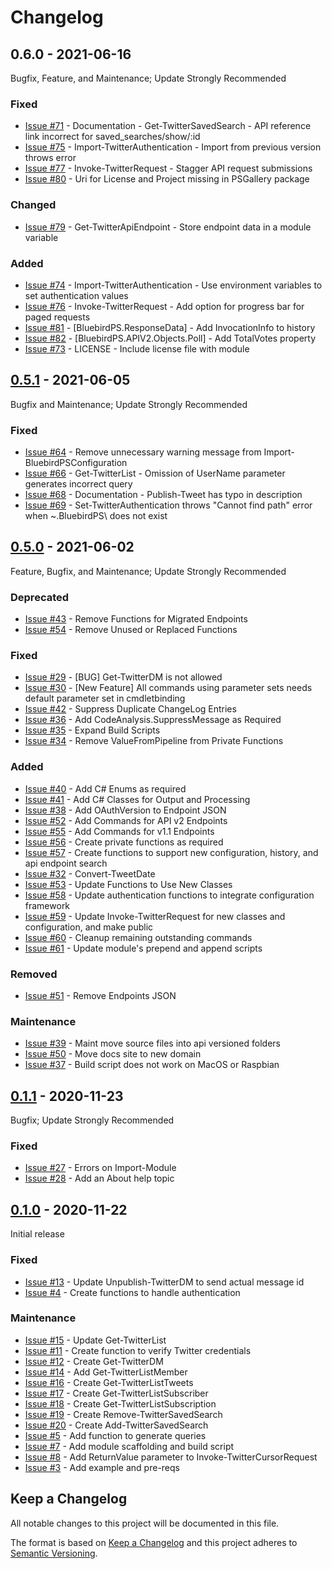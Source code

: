 # Changelog

## 0.6.0 - 2021-06-16

Bugfix, Feature, and Maintenance; Update Strongly Recommended

### Fixed

- [Issue #71](https://github.com/thedavecarroll/BluebirdPS/issues/71) - Documentation - Get-TwitterSavedSearch - API reference link incorrect for saved_searches/show/:id
- [Issue #75](https://github.com/thedavecarroll/BluebirdPS/issues/75) - Import-TwitterAuthentication - Import from previous version throws error
- [Issue #77](https://github.com/thedavecarroll/BluebirdPS/issues/77) - Invoke-TwitterRequest - Stagger API request submissions
- [Issue #80](https://github.com/thedavecarroll/BluebirdPS/issues/80) - Uri for License and Project missing in PSGallery package

### Changed

- [Issue #79](https://github.com/thedavecarroll/BluebirdPS/issues/79) - Get-TwitterApiEndpoint - Store endpoint data in a module variable

### Added

- [Issue #74](https://github.com/thedavecarroll/BluebirdPS/issues/74) - Import-TwitterAuthentication - Use environment  variables to set authentication values
- [Issue #76](https://github.com/thedavecarroll/BluebirdPS/issues/76) - Invoke-TwitterRequest - Add option for progress bar for paged requests
- [Issue #81](https://github.com/thedavecarroll/BluebirdPS/issues/81) - [BluebirdPS.ResponseData] - Add InvocationInfo to history
- [Issue #82](https://github.com/thedavecarroll/BluebirdPS/issues/82) - [BluebirdPS.APIV2.Objects.Poll] - Add TotalVotes property
- [Issue #73](https://github.com/thedavecarroll/BluebirdPS/issues/73) - LICENSE - Include license file with module

## [0.5.1] - 2021-06-05

Bugfix and Maintenance; Update Strongly Recommended

### Fixed

- [Issue #64](https://github.com/thedavecarroll/BluebirdPS/issues/64) - Remove unnecessary warning message from Import-BluebirdPSConfiguration
- [Issue #66](https://github.com/thedavecarroll/BluebirdPS/issues/66) - Get-TwitterList - Omission of UserName parameter generates incorrect query
- [Issue #68](https://github.com/thedavecarroll/BluebirdPS/issues/68) - Documentation - Publish-Tweet has typo in description
- [Issue #69](https://github.com/thedavecarroll/BluebirdPS/issues/69) - Set-TwitterAuthentication throws "Cannot find path" error when ~\.BluebirdPS\ does not exist

## [0.5.0] - 2021-06-02

Feature, Bugfix, and Maintenance; Update Strongly Recommended

### Deprecated

- [Issue #43](https://github.com/thedavecarroll/BluebirdPS/issues/43) - Remove Functions for Migrated Endpoints
- [Issue #54](https://github.com/thedavecarroll/BluebirdPS/issues/54) - Remove Unused or Replaced Functions

### Fixed

- [Issue #29](https://github.com/thedavecarroll/BluebirdPS/issues/29) - [BUG] Get-TwitterDM is not allowed
- [Issue #30](https://github.com/thedavecarroll/BluebirdPS/issues/30) - [New Feature] All commands using parameter sets needs default parameter set in cmdletbinding
- [Issue #42](https://github.com/thedavecarroll/BluebirdPS/issues/42) - Suppress Duplicate ChangeLog Entries
- [Issue #36](https://github.com/thedavecarroll/BluebirdPS/issues/36) - Add CodeAnalysis.SuppressMessage as Required
- [Issue #35](https://github.com/thedavecarroll/BluebirdPS/issues/35) - Expand Build Scripts
- [Issue #34](https://github.com/thedavecarroll/BluebirdPS/issues/34) - Remove ValueFromPipeline from Private Functions

### Added

- [Issue #40](https://github.com/thedavecarroll/BluebirdPS/issues/40) - Add C# Enums as required
- [Issue #41](https://github.com/thedavecarroll/BluebirdPS/issues/41) - Add C# Classes for Output and Processing
- [Issue #38](https://github.com/thedavecarroll/BluebirdPS/issues/38) - Add OAuthVersion to Endpoint JSON
- [Issue #52](https://github.com/thedavecarroll/BluebirdPS/issues/52) - Add Commands for API v2 Endpoints
- [Issue #55](https://github.com/thedavecarroll/BluebirdPS/issues/55) - Add Commands for v1.1 Endpoints
- [Issue #56](https://github.com/thedavecarroll/BluebirdPS/issues/56) - Create private functions as required
- [Issue #57](https://github.com/thedavecarroll/BluebirdPS/issues/57) - Create functions to support new configuration, history, and api endpoint search
- [Issue #32](https://github.com/thedavecarroll/BluebirdPS/issues/32) - Convert-TweetDate
- [Issue #53](https://github.com/thedavecarroll/BluebirdPS/issues/53) - Update Functions to Use New Classes
- [Issue #58](https://github.com/thedavecarroll/BluebirdPS/issues/58) - Update authentication functions to integrate configuration framework
- [Issue #59](https://github.com/thedavecarroll/BluebirdPS/issues/59) - Update Invoke-TwitterRequest for new classes and configuration, and make public
- [Issue #60](https://github.com/thedavecarroll/BluebirdPS/issues/60) - Cleanup remaining outstanding commands
- [Issue #61](https://github.com/thedavecarroll/BluebirdPS/issues/61) - Update module's prepend and append scripts

### Removed

- [Issue #51](https://github.com/thedavecarroll/BluebirdPS/issues/51) - Remove Endpoints JSON

### Maintenance

- [Issue #39](https://github.com/thedavecarroll/BluebirdPS/issues/39) - Maint move source files into api versioned folders
- [Issue #50](https://github.com/thedavecarroll/BluebirdPS/issues/50) - Move docs site to new domain
- [Issue #37](https://github.com/thedavecarroll/BluebirdPS/issues/37) - Build script does not work on MacOS or Raspbian

## [0.1.1] - 2020-11-23

Bugfix; Update Strongly Recommended

### Fixed

- [Issue #27](https://github.com/thedavecarroll/BluebirdPS/issues/27) - Errors on Import-Module
- [Issue #28](https://github.com/thedavecarroll/BluebirdPS/issues/28) - Add an About help topic

## [0.1.0] - 2020-11-22

Initial release

### Fixed

- [Issue #13](https://github.com/thedavecarroll/BluebirdPS/issues/13) - Update Unpublish-TwitterDM to send actual message id
- [Issue #4](https://github.com/thedavecarroll/BluebirdPS/issues/4) - Create functions to handle authentication

### Maintenance

- [Issue #15](https://github.com/thedavecarroll/BluebirdPS/issues/15) - Update Get-TwitterList
- [Issue #11](https://github.com/thedavecarroll/BluebirdPS/issues/11) - Create function to verify Twitter credentials
- [Issue #12](https://github.com/thedavecarroll/BluebirdPS/issues/12) - Create Get-TwitterDM
- [Issue #14](https://github.com/thedavecarroll/BluebirdPS/issues/14) - Add Get-TwitterListMember
- [Issue #16](https://github.com/thedavecarroll/BluebirdPS/issues/16) - Create Get-TwitterListTweets
- [Issue #17](https://github.com/thedavecarroll/BluebirdPS/issues/17) - Create Get-TwitterListSubscriber
- [Issue #18](https://github.com/thedavecarroll/BluebirdPS/issues/18) - Create Get-TwitterListSubscription
- [Issue #19](https://github.com/thedavecarroll/BluebirdPS/issues/19) - Create Remove-TwitterSavedSearch
- [Issue #20](https://github.com/thedavecarroll/BluebirdPS/issues/20) - Create Add-TwitterSavedSearch
- [Issue #5](https://github.com/thedavecarroll/BluebirdPS/issues/5) - Add function to generate queries
- [Issue #7](https://github.com/thedavecarroll/BluebirdPS/issues/7) - Add module scaffolding and build script
- [Issue #8](https://github.com/thedavecarroll/BluebirdPS/issues/8) - Add ReturnValue parameter to Invoke-TwitterCursorRequest
- [Issue #3](https://github.com/thedavecarroll/BluebirdPS/pull/3) - Add example and pre-reqs

[0.1.0]: https://github.com/thedavecarroll/BluebirdPS/tree/27d2d3251bc76558d0b7b91a5db6b967da85b269
[0.1.1]: https://github.com/thedavecarroll/BluebirdPS/tree/962d11e2f6d3d6de68671fc495dd2693e717b4b8
[0.5.0]: https://github.com/thedavecarroll/BluebirdPS/tree/feab8637afcbdb58dd3b816796c145764be0c170
[0.5.1]: https://github.com/thedavecarroll/BluebirdPS/tree/feab8637afcbdb58dd3b816796c145764be0c170

## Keep a Changelog

All notable changes to this project will be documented in this file.

The format is based on [Keep a Changelog](http://keepachangelog.com/en/1.0.0/)
and this project adheres to [Semantic Versioning](http://semver.org/spec/v2.0.0.html).
